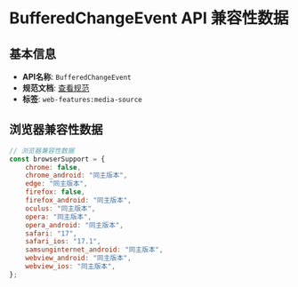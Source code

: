 # BufferedChangeEvent API 兼容性数据

## 基本信息

- **API名称**: `BufferedChangeEvent`
- **规范文档**: [查看规范](https://w3c.github.io/media-source/#dom-bufferedchangeevent)
- **标签**: `web-features:media-source`

## 浏览器兼容性数据

```javascript
// 浏览器兼容性数据
const browserSupport = {
    chrome: false,
    chrome_android: "同主版本",
    edge: "同主版本",
    firefox: false,
    firefox_android: "同主版本",
    oculus: "同主版本",
    opera: "同主版本",
    opera_android: "同主版本",
    safari: "17",
    safari_ios: "17.1",
    samsunginternet_android: "同主版本",
    webview_android: "同主版本",
    webview_ios: "同主版本",
};

```

